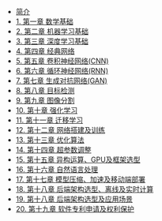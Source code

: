 * [简介]()
* [1. 第一章 数学基础](ch01_数学基础/第一章_数学基础.md)
* [2. 第二章 机器学习基础](ch02_机器学习基础/第二章_机器学习基础.md)
* [3. 第三章 深度学习基础](ch03_深度学习基础/第三章_深度学习基础.md)
* [4. 第四章 经典网络](ch04_经典网络/第四章_经典网络.md)
* [5. 第五章 卷积神经网络(CNN)](ch05_卷积神经网络(CNN)/第五章_卷积神经网络(CNN).md)
* [6. 第六章 循环神经网络(RNN)](ch06_循环神经网络(RNN)/第六章_循环神经网络(RNN).md)
* [7. 第七章 生成对抗网络(GAN)](ch07_生成对抗网络(GAN)/ch7.md)
* [8. 第八章 目标检测](ch08_目标检测/第八章_目标检测.md)
* [9. 第九章 图像分割](ch09_图像分割/第九章_图像分割.md)
* [10. 第十章 强化学习](ch10_强化学习/第十章_强化学习.md)
* [11. 第十一章 迁移学习](ch11_迁移学习/第十一章_迁移学习.md)
* [12. 第十二章 网络搭建及训练](ch12_网络搭建及训练/第十二章_网络搭建及训练.md)
* [13. 第十三章 优化算法](ch13_优化算法/第十三章_优化算法.md)
* [14. 第十四章 超参数调整](ch14_超参数调整/第十四章_超参数调整.md)
* [15. 第十五章 异构运算、GPU及框架选型](ch15_GPU和框架选型/第十五章_异构运算、GPU及框架选型.md)
* [16. 第十六章 自然语言处理](ch16_自然语言处理(NLP)/第十六章_NLP.md)
* [17. 第十七章 模型压缩、加速及移动端部署](ch17_模型压缩、加速及移动端部署/第十七章_模型压缩、加速及移动端部署.md)
* [18. 第十八章 后端架构选型、离线及实时计算](ch18_后端架构选型、离线及实时计算/第十八章_后端架构选型、离线及实时计算.md)
* [19. 第十八章 后端架构选型及应用场景](ch18_后端架构选型及应用场景/第十八章_后端架构选型及应用场景.md)
* [20. 第十九章 软件专利申请及权利保护](ch19_软件专利申请及权利保护/第十九章_软件专利申请及权利保护.md)

